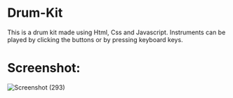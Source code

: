 # Drum-Kit
This is a drum kit made using Html, Css and Javascript. Instruments can be played by clicking the buttons or by pressing keyboard keys.

# Screenshot:
![Screenshot (293)](https://user-images.githubusercontent.com/69530279/121861905-e7b0d600-cd17-11eb-9fc8-3d7e08655fb9.png)

